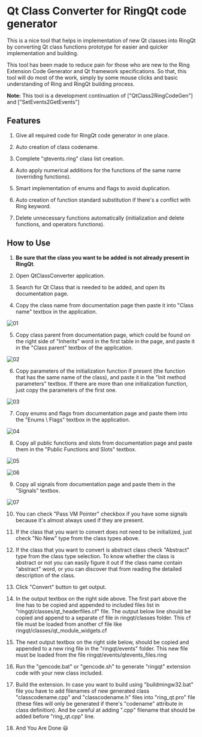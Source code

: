 # Qt Class Converter for RingQt code generator

This is a nice tool that helps in implementation of new Qt classes into RingQt by converting Qt class functions prototype for easier and quicker implementation and building.

This tool has been made to reduce pain for those who are new to the Ring Extension Code Generator and Qt framework specifications. So that, this tool will do most of the work, simply by some mouse clicks and basic understanding of Ring and RingQt building process.

**Note:** This tool is a development continuation of ["QtClass2RingCodeGen"] and ["SetEvents2GetEvents"]

## Features

1. Give all required code for RingQt code generator in one place.

2. Auto creation of class codename.

3. Complete "qtevents.ring" class list creation.

4. Auto apply numerical additions for the functions of the same name (overriding functions).

5. Smart implementation of enums and flags to avoid duplication.

6. Auto creation of function standard substitution if there's a conflict with Ring keyword.

7. Delete unnecessary functions automatically (initialization and delete functions, and operators functions).

## How to Use

1. **Be sure that the class you want to be added is not already present in RingQt**.

2. Open QtClassConverter application.

3. Search for Qt Class that is needed to be added, and open its documentation page.

4. Copy the class name from documentation page then paste it into "Class name" textbox in the application.

![01](images/01.jpg)


5. Copy class parent from documentation page, which could be found on the right side of "Inherits" word in the first table in the page, and paste it in the "Class parent" textbox of the application.

![02](images/02.jpg)


6. Copy parameters of the initialization function if present (the function that has the same name of the class), and paste it in the "Init method parameters" textbox. If there are more than one initialization function, just copy the parameters of the first one.

![03](images/03.jpg)


7. Copy enums and flags from documentation page and paste them into the "Enums \ Flags" textbox in the application.

![04](images/04.jpg)


8. Copy all public functions and slots from documentation page and paste them in the "Public Functions and Slots" textbox.

![05](images/05.jpg)

![06](images/06.jpg)


9. Copy all signals from documentation page and paste them in the "Signals" textbox.

![07](images/07.jpg)


10. You can check "Pass VM Pointer" checkbox if you have some signals because it's almost always used if they are present.

11. If the class that you want to convert does not need to be initialized, just check "No New" type from the class types above.

12. If the class that you want to convert is abstract class check "Abstract" type from the class type selection. To know whether the class is abstract or not you can easily figure it out if the class name contain "abstract" word, or you can discover that from reading the detailed description of the class.

13. Click "Convert" button to get output.

14. In the output textbox on the right side above. The first part above the line has to be copied and appended to included files list in "ringqt/classes/qt_headerfiles.cf" file. The output below line should be copied and append to a separate cf file in ringqt/classes folder. This cf file must be loaded from another cf file like ringqt/classes/qt_module_widgets.cf

15. The next output textbox on the right side below, should be copied and appended to a new ring file in the "ringqt/events" folder. This new file must be loaded from the file ringqt/events/qtevents_files.ring 

16. Run the "gencode.bat" or "gencode.sh" to generate "ringqt" extension code with your new class included.

17. Build the extension. In case you want to build using "buildmingw32.bat" file you have to add filenames of new generated class "classcodename.cpp" and "classcodename.h" files into "ring_qt.pro" file (these files will only be generated if there's "codename" attribute in class definition). And be careful at adding ".cpp" filename that should be added before "ring_qt.cpp" line.

18. And You Are Done  :smiley:

